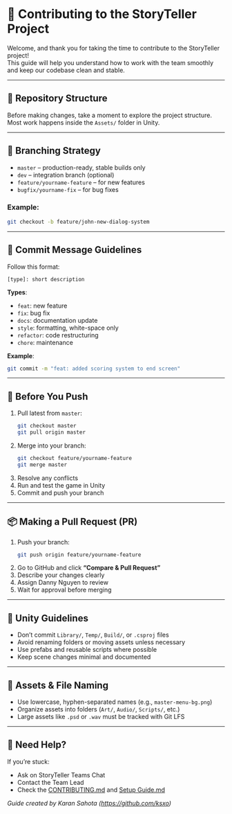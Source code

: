 
# 🤝 Contributing to the StoryTeller Project

Welcome, and thank you for taking the time to contribute to the StoryTeller project!  
This guide will help you understand how to work with the team smoothly and keep our codebase clean and stable.

---

## 📁 Repository Structure

Before making changes, take a moment to explore the project structure.  
Most work happens inside the `Assets/` folder in Unity.

---

## 🔀 Branching Strategy

- `master` – production-ready, stable builds only
- `dev` – integration branch (optional)
- `feature/yourname-feature` – for new features
- `bugfix/yourname-fix` – for bug fixes

### Example:
```bash
git checkout -b feature/john-new-dialog-system
```

---

## 💬 Commit Message Guidelines

Follow this format:

```
[type]: short description
```

**Types**:
- `feat`: new feature
- `fix`: bug fix
- `docs`: documentation update
- `style`: formatting, white-space only
- `refactor`: code restructuring
- `chore`: maintenance

**Example**:
```bash
git commit -m "feat: added scoring system to end screen"
```

---

## 🔁 Before You Push

1. Pull latest from `master`:
   ```bash
   git checkout master
   git pull origin master
   ```
2. Merge into your branch:
   ```bash
   git checkout feature/yourname-feature
   git merge master
   ```
3. Resolve any conflicts
4. Run and test the game in Unity
5. Commit and push your branch

---

## 📦 Making a Pull Request (PR)

1. Push your branch:
   ```bash
   git push origin feature/yourname-feature
   ```
2. Go to GitHub and click **“Compare & Pull Request”**
3. Describe your changes clearly
4. Assign Danny Nguyen to review
5. Wait for approval before merging

---

## 📐 Unity Guidelines

- Don’t commit `Library/`, `Temp/`, `Build/`, or `.csproj` files
- Avoid renaming folders or moving assets unless necessary
- Use prefabs and reusable scripts where possible
- Keep scene changes minimal and documented

---

## 📸 Assets & File Naming

- Use lowercase, hyphen-separated names (e.g., `master-menu-bg.png`)
- Organize assets into folders (`Art/`, `Audio/`, `Scripts/`, etc.)
- Large assets like `.psd` or `.wav` must be tracked with Git LFS

---

## 🙌 Need Help?

If you’re stuck:
- Ask on StoryTeller Teams Chat
- Contact the Team Lead
- Check the [CONTRIBUTING.md](CONTRIBUTING.md) and [Setup Guide.md](SETUP.md)


*Guide created by Karan Sahota (https://github.com/ksxo)*